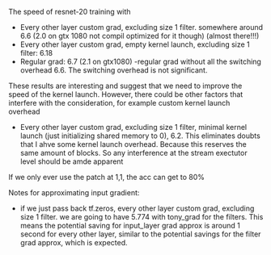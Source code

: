 The speed of resnet-20 training with

- Every other layer custom grad, excluding size 1 filter. somewhere around 6.6 (2.0 on gtx 1080 not compil optimized for it though) (almost there!!!)
- Every other layer custom grad, empty kernel launch, excluding size 1 filter: 6.18
- Regular grad: 6.7 (2.1 on gtx1080)
-regular grad without all the switching overhead 6.6. The switching overhead is not significant. 

These results are interesting and suggest that we need to improve the speed of the kernel launch. However, 
there could be other factors that interfere with the consideration, for example custom kernel launch overhead

- Every other layer custom grad, excluding size 1 filter, minimal kernel launch (just initializing shared memory to 0), 6.2. This eliminates
doubts that I ahve some kernel launch overhead. Because this reserves the same amount of blocks. So any interference at the stream exectutor
level should be amde apparent

If we only ever use the patch at 1,1, the acc can get to 80%


Notes for approximating input gradient:
- if we just pass back tf.zeros, every other layer custom grad, excluding size 1 filter. we are going to have 5.774 with tony_grad for the filters. This means the potential saving for input_layer grad approx is around 1 second for every other layer, similar to the potential savings for the filter grad approx, which is expected. 



